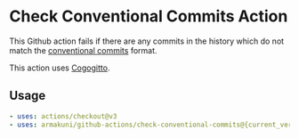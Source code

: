 # Check Conventional Commits Action

This Github action fails if there are any commits in the history which do not match the [conventional commits](https://www.conventionalcommits.org/en/v1.0.0/) format.

This action uses [Cogogitto](https://github.com/cocogitto/cocogitto).

## Usage

```yaml
- uses: actions/checkout@v3
- uses: armakuni/github-actions/check-conventional-commits@{current_version}
```
